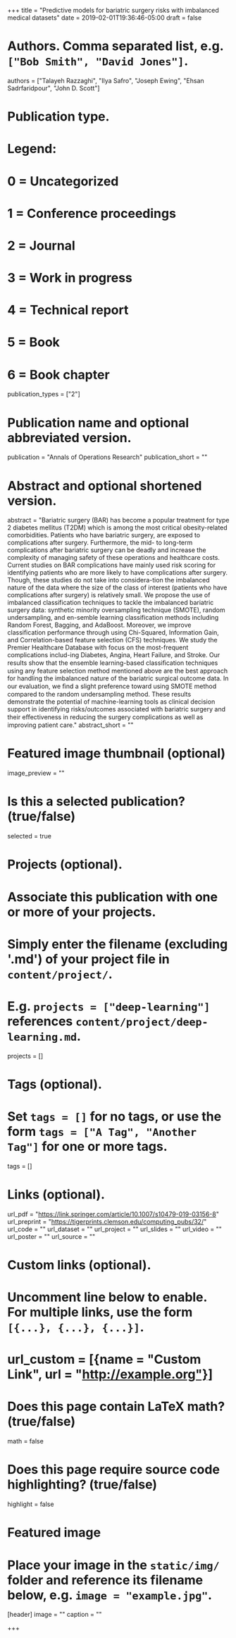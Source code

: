 +++
title = "Predictive models for bariatric surgery risks with imbalanced medical datasets"
date = 2019-02-01T19:36:46-05:00
draft = false

# Authors. Comma separated list, e.g. `["Bob Smith", "David Jones"]`.
authors = ["Talayeh Razzaghi", "Ilya Safro", "Joseph Ewing", "Ehsan Sadrfaridpour", "John D. Scott"]

# Publication type.
# Legend:
# 0 = Uncategorized
# 1 = Conference proceedings
# 2 = Journal
# 3 = Work in progress
# 4 = Technical report
# 5 = Book
# 6 = Book chapter
publication_types = ["2"]

# Publication name and optional abbreviated version.
publication = "Annals of Operations Research"
publication_short = ""

# Abstract and optional shortened version.
abstract = "Bariatric surgery (BAR) has become a popular treatment for type 2 diabetes mellitus (T2DM) which is among the most critical obesity-related comorbidities. Patients who have bariatric surgery, are exposed to complications after surgery. Furthermore, the mid- to long-term complications after bariatric surgery can be deadly and increase the complexity of managing safety of these operations and healthcare costs. Current studies on BAR complications have mainly used risk scoring for identifying patients who are more likely to have complications after surgery. Though, these studies do not take into considera-tion the imbalanced nature of the data where the size of the class of interest (patients who have complications after surgery) is relatively small. We propose the use of imbalanced classification techniques to tackle the imbalanced bariatric surgery data: synthetic minority oversampling technique (SMOTE), random undersampling, and en-semble learning classification methods including Random Forest, Bagging, and AdaBoost. Moreover, we improve classification performance through using Chi-Squared, Information Gain, and Correlation-based feature selection (CFS) techniques. We study the Premier Healthcare Database with focus on the most-frequent complications includ-ing Diabetes, Angina, Heart Failure, and Stroke. Our results show that the ensemble learning-based classiﬁcation techniques using any feature selection method mentioned above are the best approach for handling the imbalanced nature of the bariatric surgical outcome data. In our evaluation, we ﬁnd a slight preference toward using SMOTE method compared to the random undersampling method. These results demonstrate the potential of machine-learning tools as clinical decision support in identifying risks/outcomes associated with bariatric surgery and their eﬀectiveness in reducing the surgery complications as well as improving patient care."
abstract_short = ""

# Featured image thumbnail (optional)
image_preview = ""

# Is this a selected publication? (true/false)
selected = true

# Projects (optional).
#   Associate this publication with one or more of your projects.
#   Simply enter the filename (excluding '.md') of your project file in `content/project/`.
#   E.g. `projects = ["deep-learning"]` references `content/project/deep-learning.md`.
projects = []

# Tags (optional).
#   Set `tags = []` for no tags, or use the form `tags = ["A Tag", "Another Tag"]` for one or more tags.
tags = []

# Links (optional).
url_pdf = "https://link.springer.com/article/10.1007/s10479-019-03156-8"
url_preprint = "https://tigerprints.clemson.edu/computing_pubs/32/"
url_code = ""
url_dataset = ""
url_project = ""
url_slides = ""
url_video = ""
url_poster = ""
url_source = ""

# Custom links (optional).
#   Uncomment line below to enable. For multiple links, use the form `[{...}, {...}, {...}]`.
# url_custom = [{name = "Custom Link", url = "http://example.org"}]

# Does this page contain LaTeX math? (true/false)
math = false

# Does this page require source code highlighting? (true/false)
highlight = false

# Featured image
# Place your image in the `static/img/` folder and reference its filename below, e.g. `image = "example.jpg"`.
[header]
image = ""
caption = ""

+++
